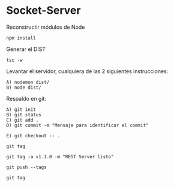 # Socket-Server

Reconstructir módulos de Node
```
npm install
```

Generar el DIST
```
tsc -w
```

Levantar el servidor, cualquiera de las 2 siguientes instrucciones:
```
A) nodemon dist/
B) node dist/
```

Respaldo en git:
```
A) git init
B) git status
C) git add .
D) git commit -m "Mensaje para identificar el commit"

E) git checkout -- .

```

<!-- Creando TAGS -->

```
git tag

git tag -a v1.1.0 -m "REST Server listo"

git push --tags 

git tag
```







